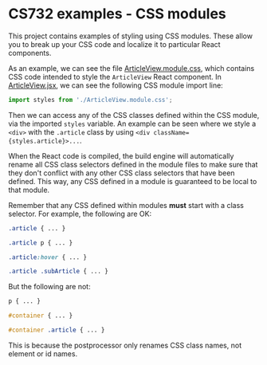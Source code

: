# CS732 examples - CSS modules
This project contains examples of styling using CSS modules. These allow you to break up your CSS code and localize it to particular React components.

As an example, we can see the file [ArticleView.module.css](./src/ArticleView.module.css), which contains CSS code intended to style the `ArticleView` React component. In [ArticleView.jsx](./src/ArticleView.jsx), we can see the following CSS module import line:

```js
import styles from './ArticleView.module.css';
```

Then we can access any of the CSS classes defined within the CSS module, via the imported `styles` variable. An example can be seen where we style a `<div>` with the `.article` class by using `<div className={styles.article}>...`.

When the React code is compiled, the build engine will automatically rename all CSS class selectors defined in the module files to make sure that they don't conflict with any other CSS class selectors that have been defined. This way, any CSS defined in a module is guaranteed to be local to that module.

Remember that any CSS defined within modules **must** start with a class selector. For example, the following are OK:

```css
.article { ... }

.article p { ... }

.article:hover { ... }

.article .subArticle { ... }
```

But the following are not:

```css
p { ... }

#container { ... }

#container .article { ... }
```

This is because the postprocessor only renames CSS class names, not element or id names.